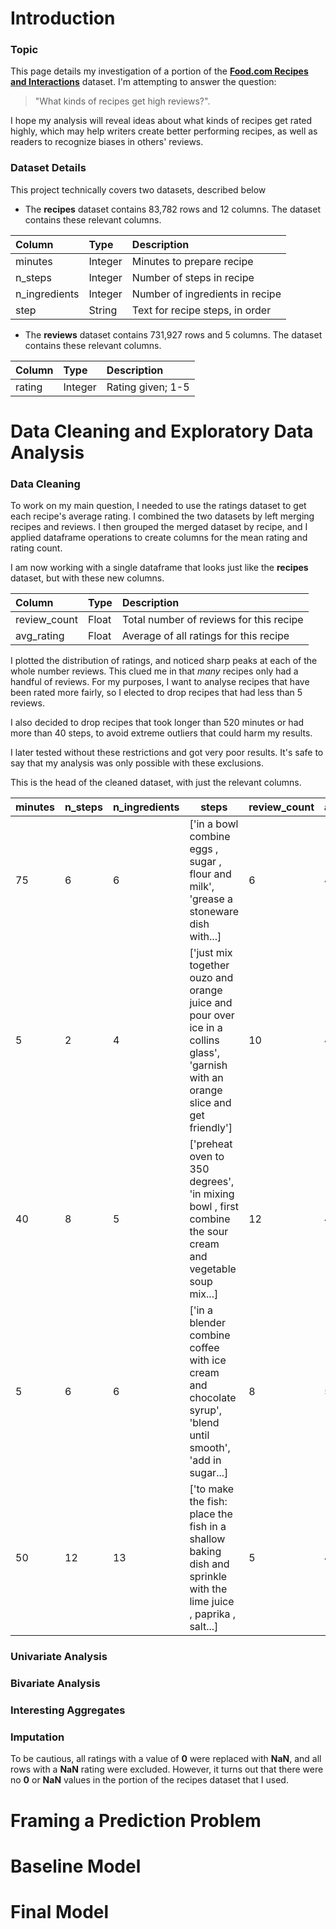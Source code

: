 # Introduction

### Topic

This page details my investigation of a portion of the **[Food.com Recipes and Interactions](https://www.kaggle.com/datasets/shuyangli94/food-com-recipes-and-user-interactions/data)** dataset. 
I'm attempting to answer the question:
> "What kinds of recipes get high reviews?". 

I hope my analysis will reveal ideas about what kinds of recipes get rated highly, which may help writers create better performing recipes, as well as readers to recognize biases in others' reviews.

### Dataset Details

This project technically covers two datasets, described below

- The **recipes** dataset contains 83,782 rows and 12 columns. The dataset contains these relevant columns. 

| Column        | Type    | Description                        |
|:--------------|:--------|:-----------------------------------|
| minutes       | Integer | Minutes to prepare recipe          |
| n_steps       | Integer | Number of steps in recipe          |
| n_ingredients | Integer | Number of ingredients in recipe    |
| step          | String  | Text for recipe steps, in order                        |

- The **reviews** dataset contains 731,927 rows and 5 columns. The dataset contains these relevant columns.

| Column        | Type    | Description       |
|:--------------|:--------|:------------------|
| rating       | Integer | Rating given; 1-5 |

# Data Cleaning and Exploratory Data Analysis

### Data Cleaning

To work on my main question, I needed to use the ratings dataset to get each recipe's average rating.
I combined the two datasets by left merging recipes and reviews. 
I then grouped the merged dataset by recipe, and I applied dataframe operations to create columns for the mean rating and rating
count. 

I am now working with a single dataframe that looks just like the **recipes** dataset, but with these new columns.

| Column       | Type  | Description                             |
|:-------------|:------|:----------------------------------------|
| review_count | Float | Total number of reviews for this recipe |
| avg_rating   | Float | Average of all ratings for this recipe  |

I plotted the distribution of ratings, and noticed sharp peaks at each of the whole number reviews. 
This clued me in that *many* recipes only had a handful of reviews. 
For my purposes, I want to analyse recipes that have been rated more fairly, so I elected to drop recipes that had less than 5 reviews.

I also decided to drop recipes that took longer than 520 minutes or had more than 40 steps, to avoid extreme outliers that could harm my results.

I later tested without these restrictions and got very poor results. 
It's safe to say that my analysis was only possible with these exclusions. 

This is the head of the cleaned dataset, with just the relevant columns.

| minutes | n_steps | n_ingredients | steps                                                                                                                                 | review_count | avg_rating |
|---------|----|----|---------------------------------------------------------------------------------------------------------------------------------------|----|----|
| 75      | 6 | 6 | [\'in a bowl combine eggs , sugar , flour and milk\', \'grease a stoneware dish with...]                                              | 6 | 4.33333 |
| 5       | 2 | 4       | [\'just mix together ouzo and orange juice and pour over ice in a collins glass\', \'garnish with an orange slice and get friendly\'] | 10      | 4.8 |
| 40      | 8 |  5      | [\'preheat oven to 350 degrees\', \'in mixing bowl , first combine the sour cream and vegetable soup mix...]                          |  12     | 4.83333 |
| 5       | 6 | 6       | [\'in a blender combine coffee with ice cream and chocolate syrup\', \'blend until smooth\', \'add in sugar...]                       | 8       | 5 |
| 50 | 12 | 13      | [\'to make the fish: place the fish in a shallow baking dish and sprinkle with the lime juice , paprika , salt...]                    | 5       | 4 |

### Univariate Analysis



### Bivariate Analysis



### Interesting Aggregates



### Imputation

To be cautious, all ratings with a value of **0** were replaced with **NaN**, and all rows with a **NaN** rating were excluded. 
However, it turns out that there were no **0** or **NaN** values in the portion of the recipes dataset that I used. 

# Framing a Prediction Problem



# Baseline Model



# Final Model



